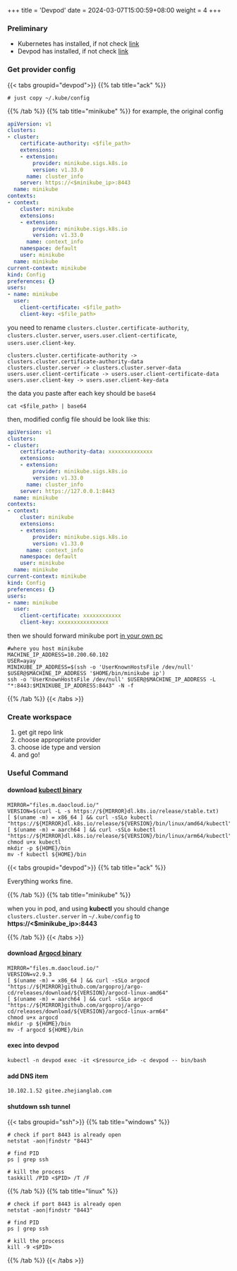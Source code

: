 +++
title = 'Devpod'
date = 2024-03-07T15:00:59+08:00
weight = 4
+++

### Preliminary
- Kubernetes has installed, if not check [link](kubernetes/command/install/index.html)
- Devpod has installed, if not check [link](https://devpod.sh/)


### Get provider config
{{< tabs groupid="devpod">}}
{{% tab title="ack" %}}
```text
# just copy ~/.kube/config
```
{{% /tab %}}
{{% tab title="minikube" %}}
for example, the original config
```yaml
apiVersion: v1
clusters:
- cluster:
    certificate-authority: <$file_path>
    extensions:
    - extension:
        provider: minikube.sigs.k8s.io
        version: v1.33.0
      name: cluster_info
    server: https://<$minikube_ip>:8443
  name: minikube
contexts:
- context:
    cluster: minikube
    extensions:
    - extension:
        provider: minikube.sigs.k8s.io
        version: v1.33.0
      name: context_info
    namespace: default
    user: minikube
  name: minikube
current-context: minikube
kind: Config
preferences: {}
users:
- name: minikube
  user:
    client-certificate: <$file_path>
    client-key: <$file_path>
```

you need to rename `clusters.cluster.certificate-authority`, `clusters.cluster.server`, `users.user.client-certificate`, `users.user.client-key`.

```text
clusters.cluster.certificate-authority -> clusters.cluster.certificate-authority-data
clusters.cluster.server -> clusters.cluster.server-data
users.user.client-certificate -> users.user.client-certificate-data
users.user.client-key -> users.user.client-key-data
```

the data you paste after each key should be `base64`

```shell
cat <$file_path> | base64
```

then, modified config file should be look like this:
```yaml
apiVersion: v1
clusters:
- cluster:
    certificate-authority-data: xxxxxxxxxxxxxx
    extensions:
    - extension:
        provider: minikube.sigs.k8s.io
        version: v1.33.0
      name: cluster_info
    server: https://127.0.0.1:8443 
  name: minikube
contexts:
- context:
    cluster: minikube
    extensions:
    - extension:
        provider: minikube.sigs.k8s.io
        version: v1.33.0
      name: context_info
    namespace: default
    user: minikube
  name: minikube
current-context: minikube
kind: Config
preferences: {}
users:
- name: minikube
  user:
    client-certificate: xxxxxxxxxxxx
    client-key: xxxxxxxxxxxxxxxx


```

then we should forward minikube port [in your own pc]()
```shell
#where you host minikube
MACHINE_IP_ADDRESS=10.200.60.102
USER=ayay
MINIKUBE_IP_ADDRESS=$(ssh -o 'UserKnownHostsFile /dev/null' $USER@$MACHINE_IP_ADDRESS '$HOME/bin/minikube ip')
ssh -o 'UserKnownHostsFile /dev/null' $USER@$MACHINE_IP_ADDRESS -L "*:8443:$MINIKUBE_IP_ADDRESS:8443" -N -f
```

{{% /tab %}}
{{< /tabs >}}

### Create workspace
1. get git repo link
2. choose appropriate provider
3. choose ide type and version
4. and go!

### Useful Command
#### download [kubectl binary](kubernetes/command/install/index.html)
```shell
MIRROR="files.m.daocloud.io/"
VERSION=$(curl -L -s https://${MIRROR}dl.k8s.io/release/stable.txt)
[ $(uname -m) = x86_64 ] && curl -sSLo kubectl "https://${MIRROR}dl.k8s.io/release/${VERSION}/bin/linux/amd64/kubectl"
[ $(uname -m) = aarch64 ] && curl -sSLo kubectl "https://${MIRROR}dl.k8s.io/release/${VERSION}/bin/linux/arm64/kubectl"
chmod u+x kubectl
mkdir -p ${HOME}/bin
mv -f kubectl ${HOME}/bin
```
{{< tabs groupid="devpod">}}
{{% tab title="ack" %}}

Everything works fine.

{{% /tab %}}
{{% tab title="minikube" %}}

when you in pod, and using **kubectl** you should change `clusters.cluster.server` in `~/.kube/config` to **https://<$minikube_ip>:8443**

{{% /tab %}}
{{< /tabs >}}




#### download [Argocd binary]()
```shell
MIRROR="files.m.daocloud.io/"
VERSION=v2.9.3
[ $(uname -m) = x86_64 ] && curl -sSLo argocd "https://${MIRROR}github.com/argoproj/argo-cd/releases/download/${VERSION}/argocd-linux-amd64"
[ $(uname -m) = aarch64 ] && curl -sSLo argocd "https://${MIRROR}github.com/argoproj/argo-cd/releases/download/${VERSION}/argocd-linux-arm64"
chmod u+x argocd
mkdir -p ${HOME}/bin
mv -f argocd ${HOME}/bin
```

#### exec into devpod
```shell
kubectl -n devpod exec -it <$resource_id> -c devpod -- bin/bash
```

#### add DNS item
```text
10.102.1.52 gitee.zhejianglab.com
```

#### shutdown ssh tunnel
{{< tabs groupid="ssh">}}
{{% tab title="windows" %}}
```shell
# check if port 8443 is already open
netstat -aon|findstr "8443"

# find PID
ps | grep ssh

# kill the process
taskkill /PID <$PID> /T /F
```
{{% /tab %}}
{{% tab title="linux" %}}
```shell
# check if port 8443 is already open
netstat -aon|findstr "8443"

# find PID
ps | grep ssh

# kill the process
kill -9 <$PID>
```
{{% /tab %}}
{{< /tabs >}}